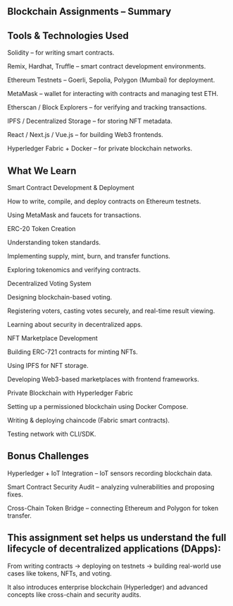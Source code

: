 ## Blockchain Assignments – Summary
## Tools & Technologies Used

Solidity – for writing smart contracts.

Remix, Hardhat, Truffle – smart contract development environments.

Ethereum Testnets – Goerli, Sepolia, Polygon (Mumbai) for deployment.

MetaMask – wallet for interacting with contracts and managing test ETH.

Etherscan / Block Explorers – for verifying and tracking transactions.

IPFS / Decentralized Storage – for storing NFT metadata.

React / Next.js / Vue.js – for building Web3 frontends.

Hyperledger Fabric + Docker – for private blockchain networks.
## What We Learn

Smart Contract Development & Deployment

How to write, compile, and deploy contracts on Ethereum testnets.

Using MetaMask and faucets for transactions.

ERC-20 Token Creation

Understanding token standards.

Implementing supply, mint, burn, and transfer functions.

Exploring tokenomics and verifying contracts.

Decentralized Voting System

Designing blockchain-based voting.

Registering voters, casting votes securely, and real-time result viewing.

Learning about security in decentralized apps.

NFT Marketplace Development

Building ERC-721 contracts for minting NFTs.

Using IPFS for NFT storage.

Developing Web3-based marketplaces with frontend frameworks.

Private Blockchain with Hyperledger Fabric

Setting up a permissioned blockchain using Docker Compose.

Writing & deploying chaincode (Fabric smart contracts).

Testing network with CLI/SDK.
## Bonus Challenges

Hyperledger + IoT Integration – IoT sensors recording blockchain data.

Smart Contract Security Audit – analyzing vulnerabilities and proposing fixes.

Cross-Chain Token Bridge – connecting Ethereum and Polygon for token transfer.
## This assignment set helps us understand the full lifecycle of decentralized applications (DApps):

From writing contracts → deploying on testnets → building real-world use cases like tokens, NFTs, and voting.

It also introduces enterprise blockchain (Hyperledger) and advanced concepts like cross-chain and security audits.
